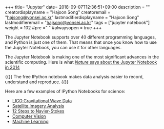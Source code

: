 +++
title= "Jupyter"
date= 2018-09-07T12:36:51+09:00
description = ""
creatordisplayname = "Hajoon Song"
creatoremail = "hajsong@yonsei.ac.kr"
lastmodifierdisplayname = "Hajoon Song"
lastmodifieremail = "hajsong@yonsei.ac.kr"
tags = ["jupyter notebook"]
weight = 102
#pre ="<i class='fa fa-edit' ></i> "
#alwaysopen = true
+++

The Jupyter Notebook supports over 40 different programming languages, and Python is just one of them.
That means that once you know how to use the Jupyter Notebook, you can use it for other languages.

The Jupyter Notebook is making one of the most significant advances in the scientific computing.
Here is what [*Nature* says about the Jupyter Notebook in 2014](https://www.nature.com/news/interactive-notebooks-sharing-the-code-1.16261)

{{<icon name="fa-quote-left" >}}
 The free IPython notebook makes data analysis easier to record, understand and reproduce.
 {{<icon name="fa-quote-right" >}}

Here are a few examples of IPython Notebooks for science:

+ [LIGO Gravitational Wave Data](https://losc.ligo.org/s/events/GW150914/GW150914_tutorial.html)
+ [Satellite Imagery Analysis](http://unidata.github.io/python-gallery/examples/Satellite_Example.html)
+ [12 Steps to Navier-Stokes](https://github.com/barbagroup/CFDPython)
+ [Computer Vision](http://nbviewer.jupyter.org/github/ogrisel/notebooks/blob/master/Labeled%2520Faces%2520in%2520the%2520Wild%2520recognition.ipynb)
+ [Machine Learning](https://nbviewer.jupyter.org/github/rhiever/Data-Analysis-and-Machine-Learning-Projects/blob/master/example-data-science-notebook/Example%2520Machine%2520Learning%2520Notebook.ipynb)
